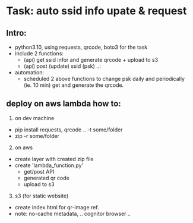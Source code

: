 # Task: auto ssid info upate & request

## Intro:
- python3.10, using requests, qrcode, boto3 for the task
- include 2 functions:
  - (api) get ssid infor and generate qrcode + upload to s3
  - (api) post (update) ssid (psk) ..: 
- automation:
  - scheduled 2 above functions to change psk daily and periodically (ie. 10 min) get and generate the qrcode.
 
## deploy on aws lambda how to:
1. on dev machine
- pip install requests, qrcode .. -t some/folder
- zip -r some/folder

2. on aws
- create layer with created zip file
- create 'lambda_function.py'
  - get/post API
  - generated qr code
  - upload to s3

3. s3 (for static website)
- create index.html for qr-image ref. 
- note: no-cache metadata,  .. cognitor browser ..

